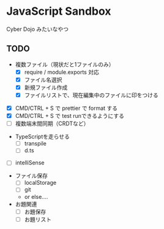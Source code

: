 # JavaScript Sandbox

Cyber Dojo みたいなやつ

## TODO

* 複数ファイル（現状だと1ファイルのみ）
  - [x] require / module.exports 対応
  - [x] ファイル名選択
  - [x] 新規ファイル作成
  - [x] ファイルリストで、現在編集中のファイルに印をつける
* [x] CMD/CTRL + S で prettier で format する
* [x] CMD/CTRL + S で test runできるようにする
* [ ] 複数端末間同期（CRDTなど）
* TypeScriptを走らせる
  - [ ] transpile
  - [ ] d.ts
* [ ] intelliSense
* ファイル保存
  - [ ] localStorage
  - [ ] git
  - or else....
* お題関連
  - [ ] お題保存
  - [ ] お題リスト
